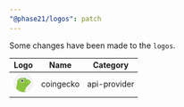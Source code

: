 ```yaml
---
"@phase21/logos": patch
---
```


Some changes have been made to the `logos`.

|Logo|Name|Category|
|---|---|---|
|<img src="./raw/api-providers/coingecko.svg" width="36" alt="">|coingecko|api-provider|
